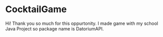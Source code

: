 # CocktailGame

Hi! 
Thank you so much for this oppurtonity. I made game with my school Java Project so package name is DatoriumAPI.
